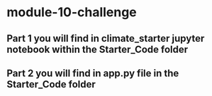 # module-10-challenge

## Part 1 you will find in climate_starter jupyter notebook within the Starter_Code folder

## Part 2 you will find in app.py file in the Starter_Code folder
